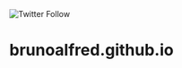 <img alt="Twitter Follow" src="https://img.shields.io/twitter/follow/alfredy_bruno?style=social">

# brunoalfred.github.io

